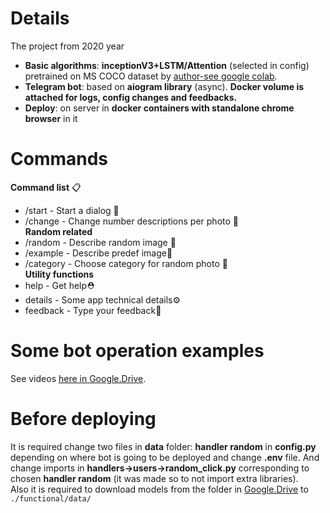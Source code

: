 # Details
The project from 2020 year
* __Basic algorithms__: __inceptionV3+LSTM/Attention__ (selected in config) pretrained on MS COCO dataset by [author-see google colab](https://drive.google.com/drive/folders/15bWFHG6TTabkFSUTgZmAOOAFEIYENTpt?usp=sharing).
* __Telegram bot__: based on __aiogram library__ (async). __Docker volume is attached for logs, config changes and feedbacks.__
* __Deploy__: on server in __docker containers with standalone chrome browser__ in it
# Commands    
__Command list__ :clipboard:
* /start - Start a dialog :rocket:
* /change - Change number descriptions per photo :pencil:    
__Random related__
* /random - Describe random image :game_die:
* /example - Describe predef image🤹
* /category - Choose category for random photo :pushpin:    
__Utility functions__
* help - Get help⛑
* details - Some app technical details⚙
* feedback - Type your feedback🤗
# Some bot operation examples
See videos [here in Google.Drive](https://drive.google.com/drive/folders/1M5g6UVQ-JAQf4TxNbmukhwilOzbcOsyZ?usp=sharing).    
# Before deploying
It is required change two files in __data__ folder: __handler random__ in __config.py__ depending on where bot is going to be deployed and change __.env__ file. And change imports in __handlers->users->random_click.py__ corresponding to chosen __handler random__ (it was made so to not import extra libraries).   
Also it is required to download models from the folder in [Google.Drive](https://drive.google.com/drive/folders/1N44O-Rt6Gio8R-pdF-y5dCOQTKqVlH5n) to `./functional/data/`

